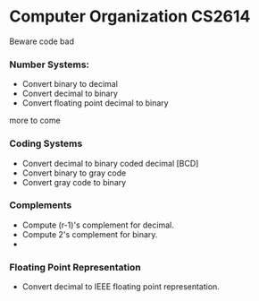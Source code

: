 # Computer Organization CS2614

Beware code bad


### Number Systems:
- Convert binary to decimal
- Convert decimal to binary
- Convert floating point decimal to binary

more to come

### Coding Systems
- Convert decimal to binary coded decimal [BCD]
- Convert binary to gray code
- Convert gray code to binary

### Complements
- Compute (r-1)'s complement for decimal.
- Compute 2's complement for binary.
- 
### Floating Point Representation
- Convert decimal to IEEE floating point representation. 
